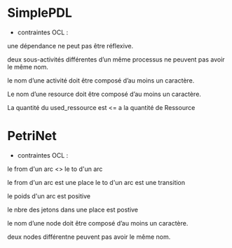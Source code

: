 # SimplePDL

- contraintes OCL :

 une dépendance ne peut pas être réflexive. 

 deux sous-activités différentes d’un même processus ne peuvent pas avoir le même nom.

 le nom d’une activité doit être composé d’au moins un caractère.

 Le nom d’une resource doit être composé d’au moins un caractère.

 La quantité du used_ressource est <= a la quantité de Ressource 

 
 
# PetriNet

- contraintes OCL :

 le from d'un arc <> le to d'un arc

 le from d'un arc est une place le to d'un arc est une transition 

 le poids d'un arc est positive

 le nbre des jetons dans une place est postive

 le nom d’une node doit être composé d’au moins un caractère.

 deux nodes différentne peuvent pas avoir le même nom.
 
